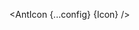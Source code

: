 <script lang="ts">
  import { Icon as AntIcon } from 'svelte-ant-design-icons';
  import { type Component } from 'svelte';
  const config: { size: AntIcon['Props']['size'], color: string, ariaLabel: string } = {
    size: "30",
    color: '#88FF33',
    ariaLabel: "my custom icon",
  };
  interface Props {
    Icon: Component
  }

  let { Icon }: Props = $props();
</script>
<AntIcon {...config} {Icon} />
